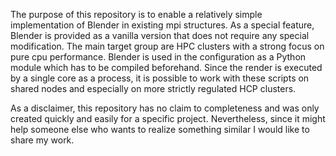 The purpose of this repository is to enable a relatively simple implementation of Blender in existing mpi structures. As a special feature, Blender is provided as a vanilla version that does not require any special modification. The main target group are HPC clusters with a strong focus on pure cpu performance. Blender is used in the configuration as a Python module which has to be compiled beforehand. Since the render is executed by a single core as a process, it is possible to work with these scripts on shared nodes and especially on more strictly regulated HCP clusters.


As a disclaimer, this repository has no claim to completeness and was only created quickly and easily for a specific project. Nevertheless, since it might help someone else who wants to realize something similar I would like to share my work. 
